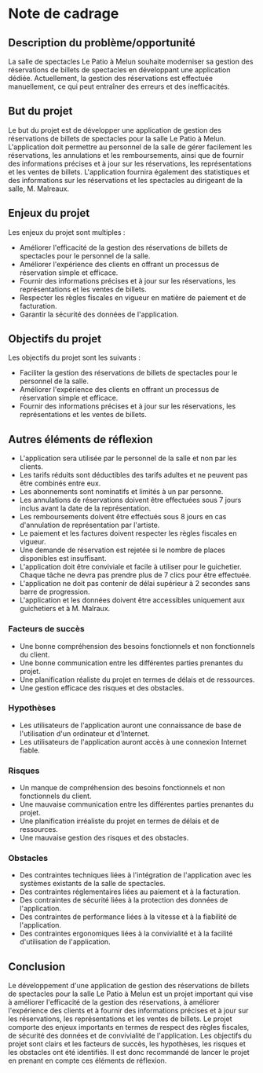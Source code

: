 # Note de cadrage

## Description du problème/opportunité

La salle de spectacles Le Patio à Melun souhaite moderniser sa gestion des réservations de billets de spectacles en développant une application dédiée. Actuellement, la gestion des réservations est effectuée manuellement, ce qui peut entraîner des erreurs et des inefficacités.

## But du projet

Le but du projet est de développer une application de gestion des réservations de billets de spectacles pour la salle Le Patio à Melun. L'application doit permettre au personnel de la salle de gérer facilement les réservations, les annulations et les remboursements, ainsi que de fournir des informations précises et à jour sur les réservations, les représentations et les ventes de billets. L'application fournira également des statistiques et des informations sur les réservations et les spectacles au dirigeant de la salle, M. Malreaux.

## Enjeux du projet

Les enjeux du projet sont multiples :

* Améliorer l'efficacité de la gestion des réservations de billets de spectacles pour le personnel de la salle.
* Améliorer l'expérience des clients en offrant un processus de réservation simple et efficace.
* Fournir des informations précises et à jour sur les réservations, les représentations et les ventes de billets.
* Respecter les règles fiscales en vigueur en matière de paiement et de facturation.
* Garantir la sécurité des données de l'application.

## Objectifs du projet

Les objectifs du projet sont les suivants :

* Faciliter la gestion des réservations de billets de spectacles pour le personnel de la salle.
* Améliorer l'expérience des clients en offrant un processus de réservation simple et efficace.
* Fournir des informations précises et à jour sur les réservations, les représentations et les ventes de billets.

## Autres éléments de réflexion

* L'application sera utilisée par le personnel de la salle et non par les clients.
* Les tarifs réduits sont déductibles des tarifs adultes et ne peuvent pas être combinés entre eux.
* Les abonnements sont nominatifs et limités à un par personne.
* Les annulations de réservations doivent être effectuées sous 7 jours inclus avant la date de la représentation.
* Les remboursements doivent être effectués sous 8 jours en cas d'annulation de représentation par l'artiste.
* Le paiement et les factures doivent respecter les règles fiscales en vigueur.
* Une demande de réservation est rejetée si le nombre de places disponibles est insuffisant.
* L'application doit être conviviale et facile à utiliser pour le guichetier. Chaque tâche ne devra pas prendre plus de 7 clics pour être effectuée.
* L'application ne doit pas contenir de délai supérieur à 2 secondes sans barre de progression.
* L'application et les données doivent être accessibles uniquement aux guichetiers et à M. Malraux.

### Facteurs de succès

* Une bonne compréhension des besoins fonctionnels et non fonctionnels du client.
* Une bonne communication entre les différentes parties prenantes du projet.
* Une planification réaliste du projet en termes de délais et de ressources.
* Une gestion efficace des risques et des obstacles.

### Hypothèses

* Les utilisateurs de l'application auront une connaissance de base de l'utilisation d'un ordinateur et d'Internet.
* Les utilisateurs de l'application auront accès à une connexion Internet fiable.

### Risques

* Un manque de compréhension des besoins fonctionnels et non fonctionnels du client.
* Une mauvaise communication entre les différentes parties prenantes du projet.
* Une planification irréaliste du projet en termes de délais et de ressources.
* Une mauvaise gestion des risques et des obstacles.

### Obstacles

* Des contraintes techniques liées à l'intégration de l'application avec les systèmes existants de la salle de spectacles.
* Des contraintes réglementaires liées au paiement et à la facturation.
* Des contraintes de sécurité liées à la protection des données de l'application.
* Des contraintes de performance liées à la vitesse et à la fiabilité de l'application.
* Des contraintes ergonomiques liées à la convivialité et à la facilité d'utilisation de l'application.

## Conclusion

Le développement d'une application de gestion des réservations de billets de spectacles pour la salle Le Patio à Melun est un projet important qui vise à améliorer l'efficacité de la gestion des réservations, à améliorer l'expérience des clients et à fournir des informations précises et à jour sur les réservations, les représentations et les ventes de billets. Le projet comporte des enjeux importants en termes de respect des règles fiscales, de sécurité des données et de convivialité de l'application. Les objectifs du projet sont clairs et les facteurs de succès, les hypothèses, les risques et les obstacles ont été identifiés. Il est donc recommandé de lancer le projet en prenant en compte ces éléments de réflexion.